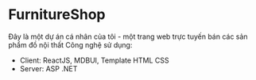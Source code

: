 # FurnitureShop
Đây là một dự án cá nhân của tôi - một trang web trực tuyến bán các sản phẩm đồ nội thất
Công nghệ sử dụng:
- Client: ReactJS, MDBUI, Template HTML CSS
- Server: ASP .NET

